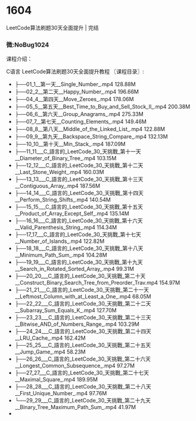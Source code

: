 # 1604
LeetCode算法刷题30天全面提升 | 完结
### 微:NoBug1024 


课程介绍：

C语言  LeetCode算法刷题30天全面提升教程
〖课程目录〗:

- ├──01_1__第一天__Single_Number_.mp4  128.88M
- ├──02_2__第二天__Happy_Number_.mp4  196.66M
- ├──04_4__第四天__Move_Zeroes_.mp4  178.06M
- ├──05_5__第五天__Best_Time_to_Buy_and_Sell_Stock_II_.mp4  200.38M
- ├──06_6__第六天__Group_Anagrams_.mp4  275.33M
- ├──07_7__第七天__Counting_Elements_.mp4  149.46M
- ├──08_8__第八天__Middle_of_the_Linked_List_.mp4  122.88M
- ├──09_9__第九天__Backspace_String_Compare_.mp4  132.13M
- ├──10_10__第十天__Min_Stack_.mp4  187.09M
- ├──11_11___C_語言的_LeetCode_30_天挑戰_第十一天__Diameter_of_Binary_Tree_.mp4  103.15M
- ├──12_12___C_語言的_LeetCode_30_天挑戰_第十二天__Last_Stone_Weight_.mp4  160.03M
- ├──13_13___C_語言的_LeetCode_30_天挑戰_第十三天__Contiguous_Array_.mp4  187.56M
- ├──14_14___C_語言的_LeetCode_30_天挑戰_第十四天__Perform_String_Shifts_.mp4  140.54M
- ├──15_15___C_語言的_LeetCode_30_天挑戰_第十五天__Product_of_Array_Except_Self_.mp4  135.14M
- ├──16_16___C_語言的_LeetCode_30_天挑戰_第十六天__Valid_Parenthesis_String_.mp4  114.34M
- ├──17_17___C_語言的_LeetCode_30_天挑戰_第十七天__Number_of_Islands_.mp4  122.82M
- ├──18_18___C_語言的_LeetCode_30_天挑戰_第十八天__Minimum_Path_Sum_.mp4  104.28M
- ├──19_19___C_語言的_LeetCode_30_天挑戰_第十九天__Search_in_Rotated_Sorted_Array_.mp4  99.31M
- ├──20_20___C_語言的_LeetCode_30_天挑戰_第二十天__Construct_Binary_Search_Tree_from_Preorder_Trav.mp4  154.97M
- ├──21_21___C_語言的_LeetCode_30_天挑戰_第二十一天__Leftmost_Column_with_at_Least_a_One_.mp4  68.05M
- ├──22_22___C_語言的_LeetCode_30_天挑戰_第二十二天__Subarray_Sum_Equals_K_.mp4  127.70M
- ├──23_23___C_語言的_LeetCode_30_天挑戰_第二十三天__Bitwise_AND_of_Numbers_Range_.mp4  103.29M
- ├──24_24___C_語言的_LeetCode_30_天挑戰_第二十四天__LRU_Cache_.mp4  162.42M
- ├──25_25___C_語言的_LeetCode_30_天挑戰_第二十五天__Jump_Game_.mp4  58.23M
- ├──26_26___C_語言的_LeetCode_30_天挑戰_第二十六天__Longest_Common_Subsequence_.mp4  97.27M
- ├──27_27___C_語言的_LeetCode_30_天挑戰_第二十七天__Maximal_Square_.mp4  189.95M
- ├──28_28___C_語言的_LeetCode_30_天挑戰_第二十八天__First_Unique_Number_.mp4  97.76M
- └──29_29___C_語言的_LeetCode_30_天挑戰_第二十九天__Binary_Tree_Maximum_Path_Sum_.mp4  41.97M
- 

